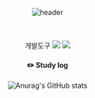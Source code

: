 <div align="center">

  ![header](https://capsule-render.vercel.app/api?type=cylinder&color=000000&height=150&section=header&text=bumjun2&fontColor=ffffff&fontSize=70&animation=fadeIn&fontAlignY=55)

  <br/>
  <br/>
개발도구
   <img     
  src="https://img.shields.io/badge/VSC-007ACC?style=for-the-badge&logo=VisualStudioCode&logoColor=white"> 

  <img src="https://img.shields.io/badge/HTML5-E34F26?style=for-the-badge&logo=HTML5&logoColor=white"> 


  #### :pencil2: Study log

  ![Anurag's GitHub stats](https://github-readme-stats.vercel.app/api?username=bumjun2&show_icons=true&theme=radical)

</div>


